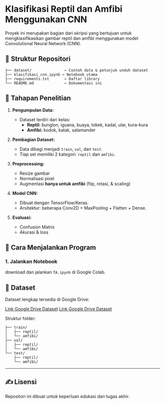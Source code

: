 # Klasifikasi Reptil dan Amfibi Menggunakan CNN

Proyek ini merupakan bagian dari skripsi yang bertujuan untuk mengklasifikasikan gambar reptil dan amfibi menggunakan model Convolutional Neural Network (CNN).

## 📂 Struktur Repositori

```
├── dataset/               ← Contoh data & petunjuk unduh dataset
├── klasifikasi_cnn.ipynb ← Notebook utama
├── requirements.txt       ← Daftar library
└── README.md              ← Dokumentasi ini
```

## 📌 Tahapan Penelitian

1. **Pengumpulan Data:**
   - Dataset terdiri dari  kelas:
     - **Reptil:** bunglon, iguana, buaya, tokek, kadal, ular, kura-kura
     - **Amfibi:** kodok, katak, salamander

2. **Pembagian Dataset:**
   - Data dibagi menjadi `train`, `val`, dan `test`.
   - Tiap set memiliki 2 kategori: `reptil` dan `amfibi`.

3. **Preprocessing:**
   - Resize gambar
   - Normalisasi pixel
   - Augmentasi **hanya untuk amfibi** (flip, rotasi, & scaling)

4. **Model CNN:**
   - Dibuat dengan TensorFlow/Keras.
   - Arsitektur: beberapa Conv2D + MaxPooling + Flatten + Dense.

5. **Evaluasi:**
   - Confusion Matrix
   - Akurasi & loss
   

## 🚀 Cara Menjalankan Program

### 1. Jalankan Notebook
download dan jalankan `TA.ipynb` di Google Colab.

## 📁 Dataset

Dataset lengkap tersedia di Google Drive:

[Link Google Drive Dataset](https://drive.google.com/drive/folders/1nWvslXXB3hvEI2qZeDzq-tB6Xal15J-q?usp=drive_link)
[Link Google Drive Dataset](https://drive.google.com/drive/folders/1jbI_CygNIB5ppGxt3Guiku52L5kudFJI?usp=sharing)

Struktur folder:
```
├── train/
│   ├── reptil/
│   └── amfibi/
├── val/
│   ├── reptil/
│   └── amfibi/
└── test/
    ├── reptil/
    └── amfibi/
```

---

## ✍️ Lisensi
Repositori ini dibuat untuk keperluan edukasi dan tugas akhir.
